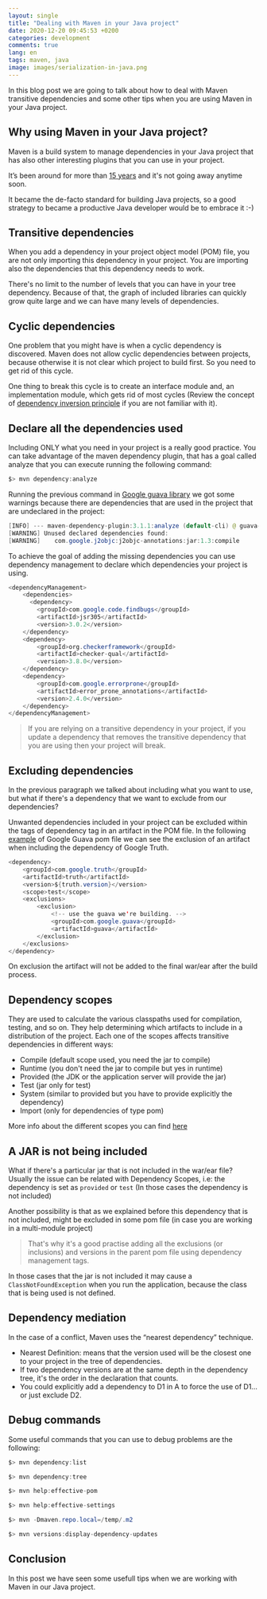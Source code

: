 ```yaml
---
layout: single
title: "Dealing with Maven in your Java project"
date: 2020-12-20 09:45:53 +0200
categories: development
comments: true
lang: en
tags: maven, java
image: images/serialization-in-java.png
---
```


In this blog post we are going to talk about how to deal with Maven transitive dependencies and some other tips when you are using Maven in your Java project. 

Why using Maven in your Java project?
---------------------------------------
Maven is a build system to manage dependencies in your Java project that has also other interesting plugins that you can use in your project. 

It’s been around for more than <a href="https://maven.apache.org/background/history-of-maven.html#:~:text=History%20of%20Maven%20by%20Jason,sources%20happened%20in%20August%202001.">15 years</a> and it's not going away anytime soon. 

It became the de-facto standard for building Java projects, so a good strategy to became a productive Java developer would be to embrace it :-)

Transitive dependencies
-----------------------------
When you add a dependency in your project object model (POM) file, you are not only importing this dependency in your project. You are importing also the dependencies that this dependency needs to work. 

There's no limit to the number of levels that you can have in your tree dependency. Because of that, the graph of included libraries can quickly grow quite large and we can have many levels of dependencies.

Cyclic dependencies
----------------------------
One problem that you might have is when a cyclic dependency is discovered. Maven does not allow cyclic dependencies between projects, because otherwise it is not clear which project to build first. So you need to get rid of this cycle. 

One thing to break this cycle is to create an interface module and, an implementation module, which gets rid of most cycles (Review the concept of <a href="https://en.wikipedia.org/wiki/Dependency_inversion_principle">dependency inversion principle</a> if you are not familiar with it). 

Declare all the dependencies used 
----------------------------------
Including ONLY what you need in your project is a really good practice. You can take advantage of the maven dependency plugin, that has a goal called analyze that you can execute running the following command:

~~~ java
$> mvn dependency:analyze
~~~

Running the previous command in <a href="https://github.com/google/guava">Google guava library</a> we got some warnings because there are dependencies that are used in the project that are undeclared in the project:

```java
[INFO] --- maven-dependency-plugin:3.1.1:analyze (default-cli) @ guava-testlib ---
[WARNING] Unused declared dependencies found:
[WARNING]    com.google.j2objc:j2objc-annotations:jar:1.3:compile
```

To achieve the goal of adding the missing dependencies you can use dependency management to declare which dependencies your project is using.

~~~ java
<dependencyManagement>
    <dependencies>
      <dependency>
        <groupId>com.google.code.findbugs</groupId>
        <artifactId>jsr305</artifactId>
        <version>3.0.2</version>
    </dependency>
    <dependency>
        <groupId>org.checkerframework</groupId>
        <artifactId>checker-qual</artifactId>
        <version>3.8.0</version>
    </dependency>
    <dependency>
        <groupId>com.google.errorprone</groupId>
        <artifactId>error_prone_annotations</artifactId>
        <version>2.4.0</version>
    </dependency>
</dependencyManagement>
~~~

> If you are relying on a transitive dependency in your project, if you update a dependency that removes the transitive dependency that you are using then your project will break.

Excluding dependencies
----------------------
In the previous paragraph we talked about including what you want to use, but what if there's a dependency that we want to exclude from our dependencies? 

Unwanted dependencies included in your project can be excluded within the tags of dependency tag in an artifact in the POM file. In the following <a href="https://github.com/google/guava/blob/master/pom.xml">example</a> of Google Guava pom file we can see the exclusion of an artifact when including the dependency of Google Truth.

~~~ java
<dependency>
    <groupId>com.google.truth</groupId>
    <artifactId>truth</artifactId>
    <version>${truth.version}</version>
    <scope>test</scope>
    <exclusions>
        <exclusion>
            <!-- use the guava we're building. -->
            <groupId>com.google.guava</groupId>
            <artifactId>guava</artifactId>
        </exclusion>
    </exclusions>
</dependency>
~~~

On exclusion the artifact will not be added to the final war/ear after the build process.

Dependency scopes
---------------------------
They are used to calculate the various classpaths used for compilation, testing, and so on.
They help determining which artifacts to include in a distribution of the project. Each one of the scopes affects transitive dependencies in different ways: 
- Compile (default scope used, you need the jar to compile)
- Runtime (you don't need the jar to compile but yes in runtime)
- Provided (the JDK or the application server will provide the jar)
- Test (jar only for test)
- System (similar to provided but you have to provide explicitly the dependency)
- Import (only for dependencies of type pom)

More info about the different scopes you can find <a href="https://maven.apache.org/guides/introduction/introduction-to-dependency-mechanism.html#dependency-scope">here</a> 

A JAR is not being included
----------------------------
What if there's a particular jar that is not included in the war/ear file? Usually the issue can be related with Dependency Scopes, i.e: the dependency is set as `provided` or `test` (In those cases the dependency is not included)

Another possibility is that as we explained before this dependency that is not included, might be excluded in some pom file (in case you are working in a multi-module project)

> That's why it's a good practise adding all the exclusions (or inclusions) and versions in the parent pom file using dependency management tags.

In those cases that the jar is not included it may cause a `ClassNotFoundException` when you run the application, because the class that is being used is not defined.

Dependency mediation
--------------------------------
In the case of a conflict, Maven uses the “nearest dependency” technique.
- Nearest Definition: means that the version used will be the closest one to your project in the tree of dependencies.
- If two dependency versions are at the same depth in the dependency tree, it's the order in the declaration that counts.
- You could explicitly add a dependency to D1 in A to force the use of D1… or just exclude D2.

Debug commands
----------------------
Some useful commands that you can use to debug problems are the following:

~~~ java
$> mvn dependency:list
~~~
~~~ java
$> mvn dependency:tree
~~~
~~~ java
$> mvn help:effective-pom
~~~
~~~ java
$> mvn help:effective-settings
~~~
~~~ java
$> mvn -Dmaven.repo.local=/temp/.m2
~~~
~~~ java
$> mvn versions:display-dependency-updates
~~~

Conclusion
--------------
In this post we have seen some usefull tips when we are working with Maven in our Java project.

